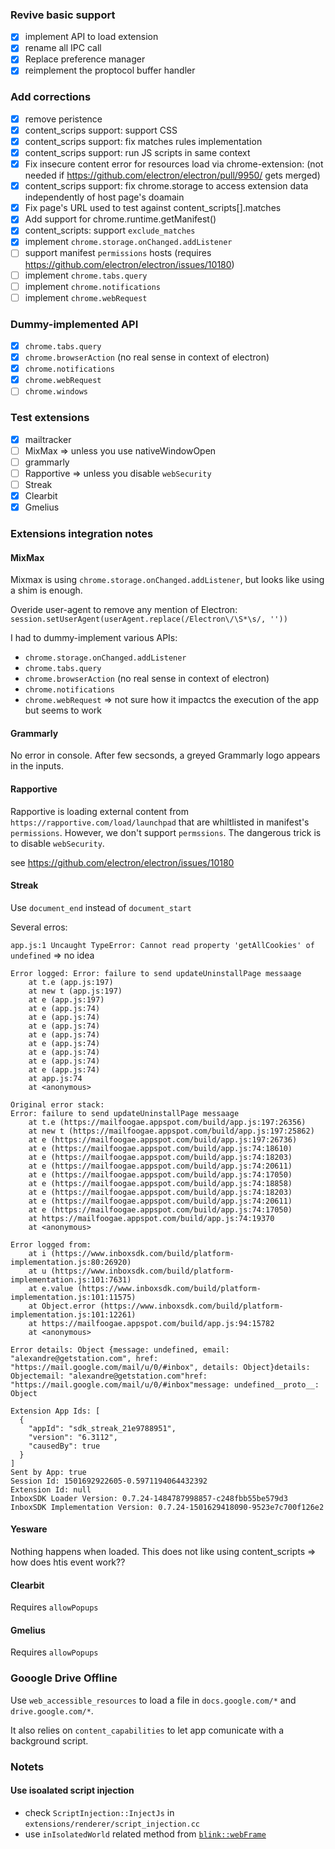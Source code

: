 ### Revive basic support
- [x] implement API to load extension
- [x] rename all IPC call
- [x] Replace preference manager
- [x] reimplement the proptocol buffer handler

### Add corrections
- [x] remove peristence
- [x] content_scrips support: support CSS
- [x] content_scrips support: fix matches rules implementation	
- [x] content_scrips support: run JS scripts in same context
- [x] Fix insecure content error for resources load via chrome-extension: (not needed if https://github.com/electron/electron/pull/9950/ gets merged)
- [x] content_scrips support: fix chrome.storage to access extension data independently of host page's doamain
- [x] Fix page's URL used to test against content_scripts[].matches
- [x] Add support for chrome.runtime.getManifest()
- [x] content_scripts: support `exclude_matches`
- [x] implement `chrome.storage.onChanged.addListener`
- [ ] support manifest `permissions` hosts (requires https://github.com/electron/electron/issues/10180)
- [ ] implement `chrome.tabs.query`
- [ ] implement `chrome.notifications`
- [ ] implement `chrome.webRequest`

### Dummy-implemented API
- [x] `chrome.tabs.query`
- [x] `chrome.browserAction` (no real sense in context of electron)
- [x] `chrome.notifications`
- [x] `chrome.webRequest`
- [ ] `chrome.windows`

### Test extensions
- [x] mailtracker
- [ ] MixMax => unless you use nativeWindowOpen
- [ ] grammarly 
- [ ] Rapportive => unless you disable `webSecurity`
- [ ] Streak 
- [x] Clearbit
- [x] Gmelius

### Extensions integration notes

#### MixMax
Mixmax is using `chrome.storage.onChanged.addListener`, but looks like using a shim is enough.

Overide user-agent to remove any mention of Electron: `session.setUserAgent(userAgent.replace(/Electron\/\S*\s/, ''))`

I had to dummy-implement various APIs:
- `chrome.storage.onChanged.addListener`
- `chrome.tabs.query`
- `chrome.browserAction` (no real sense in context of electron)
- `chrome.notifications`
- `chrome.webRequest`
=> not sure how it impactcs the execution of the app but seems to work


#### Grammarly
No error in console. After few secsonds, a greyed Grammarly logo appears in the inputs.

#### Rapportive
Rapportive is loading external content from `https://rapportive.com/load/launchpad` that are whiltlisted in manifest's `permissions`.
However, we don't support `permssions`.
The dangerous trick is to disable `webSecurity`.

see https://github.com/electron/electron/issues/10180

#### Streak
Use `document_end` instead of `document_start`

Several erros: 

`app.js:1 Uncaught TypeError: Cannot read property 'getAllCookies' of undefined` => no idea


```
Error logged: Error: failure to send updateUninstallPage messaage
    at t.e (app.js:197)
    at new t (app.js:197)
    at e (app.js:197)
    at e (app.js:74)
    at e (app.js:74)
    at e (app.js:74)
    at e (app.js:74)
    at e (app.js:74)
    at e (app.js:74)
    at e (app.js:74)
    at e (app.js:74)
    at app.js:74
    at <anonymous> 

Original error stack:
Error: failure to send updateUninstallPage messaage
    at t.e (https://mailfoogae.appspot.com/build/app.js:197:26356)
    at new t (https://mailfoogae.appspot.com/build/app.js:197:25862)
    at e (https://mailfoogae.appspot.com/build/app.js:197:26736)
    at e (https://mailfoogae.appspot.com/build/app.js:74:18610)
    at e (https://mailfoogae.appspot.com/build/app.js:74:18203)
    at e (https://mailfoogae.appspot.com/build/app.js:74:20611)
    at e (https://mailfoogae.appspot.com/build/app.js:74:17050)
    at e (https://mailfoogae.appspot.com/build/app.js:74:18858)
    at e (https://mailfoogae.appspot.com/build/app.js:74:18203)
    at e (https://mailfoogae.appspot.com/build/app.js:74:20611)
    at e (https://mailfoogae.appspot.com/build/app.js:74:17050)
    at https://mailfoogae.appspot.com/build/app.js:74:19370
    at <anonymous> 

Error logged from:
    at i (https://www.inboxsdk.com/build/platform-implementation.js:80:26920)
    at u (https://www.inboxsdk.com/build/platform-implementation.js:101:7631)
    at e.value (https://www.inboxsdk.com/build/platform-implementation.js:101:11575)
    at Object.error (https://www.inboxsdk.com/build/platform-implementation.js:101:12261)
    at https://mailfoogae.appspot.com/build/app.js:94:15782
    at <anonymous> 

Error details: Object {message: undefined, email: "alexandre@getstation.com", href: "https://mail.google.com/mail/u/0/#inbox", details: Object}details: Objectemail: "alexandre@getstation.com"href: "https://mail.google.com/mail/u/0/#inbox"message: undefined__proto__: Object 

Extension App Ids: [
  {
    "appId": "sdk_streak_21e9788951",
    "version": "6.3112",
    "causedBy": true
  }
] 
Sent by App: true 
Session Id: 1501692922605-0.5971194064432392 
Extension Id: null 
InboxSDK Loader Version: 0.7.24-1484787998857-c248fbb55be579d3 
InboxSDK Implementation Version: 0.7.24-1501629418090-9523e7c700f126e2
```

#### Yesware
Nothing happens when loaded.
This does not like using content_scripts => how does htis event work??


#### Clearbit
Requires `allowPopups`

#### Gmelius
Requires `allowPopups`

### Gooogle Drive Offline

Use `web_accessible_resources` to load a file in `docs.google.com/*` and `drive.google.com/*`.

It also relies on `content_capabilities` to let app comunicate with a background script.

### Notets
#### Use isoalated script injection
- check `ScriptInjection::InjectJs` in `extensions/renderer/script_injection.cc`
- use `inIsolatedWorld` related method from [`blink::webFrame`](https://chromium.googlesource.com/chromium/blink-public/+/master/web/WebLocalFrame.h)
